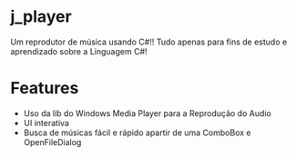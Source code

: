 # j_player
Um reprodutor de música usando C#!! Tudo apenas para fins de estudo e aprendizado sobre a Linguagem C#!

# Features
- Uso da lib do Windows Media Player para a Reprodução do Audio
- UI interativa
- Busca de músicas fácil e rápido apartir de uma ComboBox e OpenFileDialog
